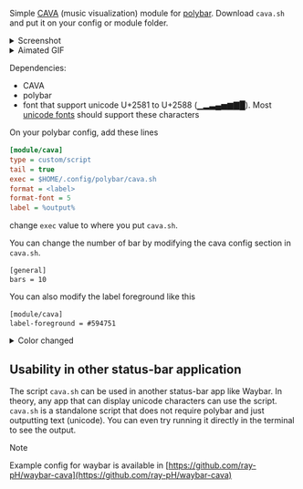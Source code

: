 Simple [CAVA](https://github.com/karlstav/cava) (music visualization) module for [polybar](https://github.com/polybar/polybar). Download `cava.sh` and put it on your config or module folder.

<details>
    <summary>Screenshot</summary>
    <img src="./img/screenshot.png" title="screenshot">
</details>

<details>
    <summary>Aimated GIF</summary>
    <img src="./img/animated.gif" title="animated">
</details>

Dependencies:
- CAVA
- polybar
- font that support unicode U+2581 to U+2588 (▁▂▃▄▅▆▇█). Most [unicode fonts](https://en.wikipedia.org/wiki/Unicode_font) should support these characters

On your polybar config, add these lines
```ini
[module/cava]
type = custom/script
tail = true
exec = $HOME/.config/polybar/cava.sh
format = <label>
format-font = 5
label = %output%
```

change `exec` value to where you put `cava.sh`.

You can change the number of bar by modifying the cava config section in `cava.sh`.
```
[general]
bars = 10
```

You can also modify the label foreground like this
```
[module/cava]
label-foreground = #594751
```
<details>
    <summary>Color changed</summary>
    <img src="./img/color-changed.png" title="changed color">
</details>

## Usability in other status-bar application
The script `cava.sh` can be used in another status-bar app like Waybar. In theory, any app that can display unicode characters can use the script.
`cava.sh` is a standalone script that does not require polybar and just outputting text (unicode). You can even try running it directly in the terminal to see the output.

> [!NOTE]
> Example config for waybar is available in [https://github.com/ray-pH/waybar-cava](https://github.com/ray-pH/waybar-cava)
